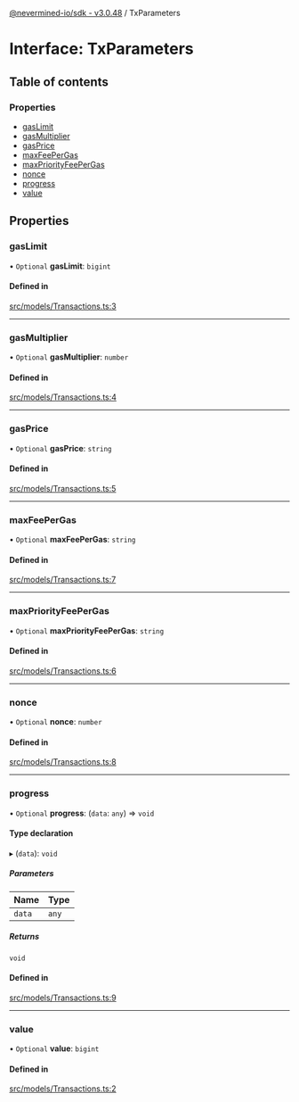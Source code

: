 [@nevermined-io/sdk - v3.0.48](../code-reference.md) / TxParameters

# Interface: TxParameters

## Table of contents

### Properties

- [gasLimit](TxParameters.md#gaslimit)
- [gasMultiplier](TxParameters.md#gasmultiplier)
- [gasPrice](TxParameters.md#gasprice)
- [maxFeePerGas](TxParameters.md#maxfeepergas)
- [maxPriorityFeePerGas](TxParameters.md#maxpriorityfeepergas)
- [nonce](TxParameters.md#nonce)
- [progress](TxParameters.md#progress)
- [value](TxParameters.md#value)

## Properties

### gasLimit

• `Optional` **gasLimit**: `bigint`

#### Defined in

[src/models/Transactions.ts:3](https://github.com/nevermined-io/sdk-js/blob/3dcdc40df4b696818df973436cd5db5f9720688a/src/models/Transactions.ts#L3)

---

### gasMultiplier

• `Optional` **gasMultiplier**: `number`

#### Defined in

[src/models/Transactions.ts:4](https://github.com/nevermined-io/sdk-js/blob/3dcdc40df4b696818df973436cd5db5f9720688a/src/models/Transactions.ts#L4)

---

### gasPrice

• `Optional` **gasPrice**: `string`

#### Defined in

[src/models/Transactions.ts:5](https://github.com/nevermined-io/sdk-js/blob/3dcdc40df4b696818df973436cd5db5f9720688a/src/models/Transactions.ts#L5)

---

### maxFeePerGas

• `Optional` **maxFeePerGas**: `string`

#### Defined in

[src/models/Transactions.ts:7](https://github.com/nevermined-io/sdk-js/blob/3dcdc40df4b696818df973436cd5db5f9720688a/src/models/Transactions.ts#L7)

---

### maxPriorityFeePerGas

• `Optional` **maxPriorityFeePerGas**: `string`

#### Defined in

[src/models/Transactions.ts:6](https://github.com/nevermined-io/sdk-js/blob/3dcdc40df4b696818df973436cd5db5f9720688a/src/models/Transactions.ts#L6)

---

### nonce

• `Optional` **nonce**: `number`

#### Defined in

[src/models/Transactions.ts:8](https://github.com/nevermined-io/sdk-js/blob/3dcdc40df4b696818df973436cd5db5f9720688a/src/models/Transactions.ts#L8)

---

### progress

• `Optional` **progress**: (`data`: `any`) => `void`

#### Type declaration

▸ (`data`): `void`

##### Parameters

| Name   | Type  |
| :----- | :---- |
| `data` | `any` |

##### Returns

`void`

#### Defined in

[src/models/Transactions.ts:9](https://github.com/nevermined-io/sdk-js/blob/3dcdc40df4b696818df973436cd5db5f9720688a/src/models/Transactions.ts#L9)

---

### value

• `Optional` **value**: `bigint`

#### Defined in

[src/models/Transactions.ts:2](https://github.com/nevermined-io/sdk-js/blob/3dcdc40df4b696818df973436cd5db5f9720688a/src/models/Transactions.ts#L2)

